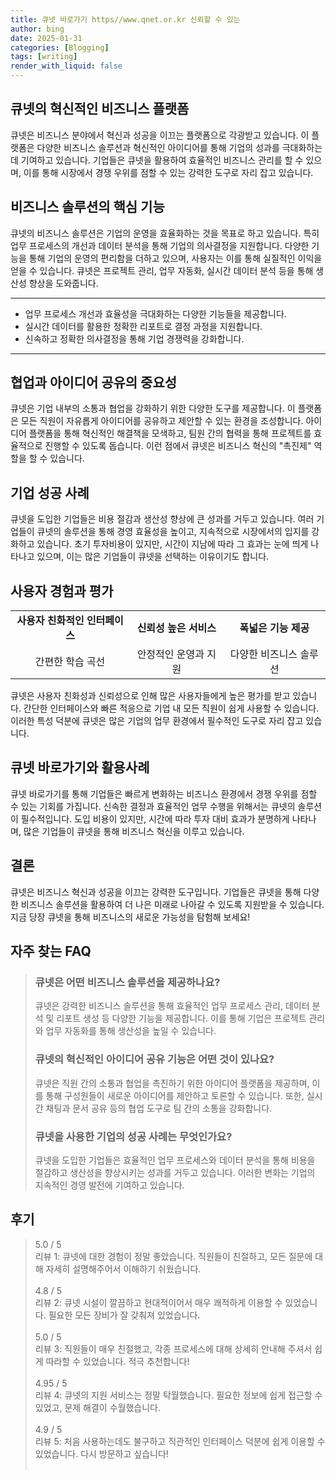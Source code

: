 ```yaml
---
title: 큐넷 바로가기 https//www.qnet.or.kr 신뢰할 수 있는
author: bing
date: 2025-01-31
categories: [Blogging]
tags: [writing]
render_with_liquid: false
---
```



<h2 id='큐넷의 혁신적인 비즈니스 플랫폼'>큐넷의 혁신적인 비즈니스 플랫폼</h2>

<p>큐넷은 비즈니스 분야에서 혁신과 성공을 이끄는 플랫폼으로 각광받고 있습니다. 이 플랫폼은 다양한 비즈니스 솔루션과 혁신적인 아이디어를 통해 기업의 성과를 극대화하는 데 기여하고 있습니다. 기업들은 큐넷을 활용하여 효율적인 비즈니스 관리를 할 수 있으며, 이를 통해 시장에서 경쟁 우위를 점할 수 있는 강력한 도구로 자리 잡고 있습니다.</p>

<h2 id='비즈니스 솔루션의 핵심 기능'>비즈니스 솔루션의 핵심 기능</h2>

<p>큐넷의 비즈니스 솔루션은 기업의 운영을 효율화하는 것을 목표로 하고 있습니다. 특히 업무 프로세스의 개선과 데이터 분석을 통해 기업의 의사결정을 지원합니다. 다양한 기능을 통해 기업의 운영의 편리함을 더하고 있으며, 사용자는 이를 통해 실질적인 이익을 얻을 수 있습니다. 큐넷은 프로젝트 관리, 업무 자동화, 실시간 데이터 분석 등을 통해 생산성 향상을 도와줍니다.</p>

<hr />

<ul>
    <li>업무 프로세스 개선과 효율성을 극대화하는 다양한 기능들을 제공합니다.</li>
    <li>실시간 데이터를 활용한 정확한 리포트로 결정 과정을 지원합니다.</li>
    <li>신속하고 정확한 의사결정을 통해 기업 경쟁력을 강화합니다.</li>
</ul>

<hr />

<h2 id='협업과 아이디어 공유의 중요성'>협업과 아이디어 공유의 중요성</h2>

<p>큐넷은 기업 내부의 소통과 협업을 강화하기 위한 다양한 도구를 제공합니다. 이 플랫폼은 모든 직원이 자유롭게 아이디어를 공유하고 제안할 수 있는 환경을 조성합니다. 아이디어 플랫폼을 통해 혁신적인 해결책을 모색하고, 팀원 간의 협력을 통해 프로젝트를 효율적으로 진행할 수 있도록 돕습니다. 이런 점에서 큐넷은 비즈니스 혁신의 "촉진제" 역할을 할 수 있습니다.</p>

<h2 id='기업 성공 사례'>기업 성공 사례</h2>

<p>큐넷을 도입한 기업들은 비용 절감과 생산성 향상에 큰 성과를 거두고 있습니다. 여러 기업들이 큐넷의 솔루션을 통해 경영 효율성을 높이고, 지속적으로 시장에서의 입지를 강화하고 있습니다. 초기 투자비용이 있지만, 시간이 지남에 따라 그 효과는 눈에 띄게 나타나고 있으며, 이는 많은 기업들이 큐넷을 선택하는 이유이기도 합니다.</p>

<h2 id='사용자 경험과 평가'>사용자 경험과 평가</h2>

<table>
    <tr>
        <td style="text-align: center; height: 17px;"><b>사용자 친화적인 인터페이스</b></td>
        <td style="text-align: center; height: 17px;"><b>신뢰성 높은 서비스</b></td>
        <td style="text-align: center; height: 17px;"><b>폭넓은 기능 제공</b></td>
    </tr>
    <tr>
        <td style="text-align: center; height: 17px;">간편한 학습 곡선</td>
        <td style="text-align: center; height: 17px;">안정적인 운영과 지원</td>
        <td style="text-align: center; height: 17px;">다양한 비즈니스 솔루션</td>
    </tr>
</table>

<p>큐넷은 사용자 친화성과 신뢰성으로 인해 많은 사용자들에게 높은 평가를 받고 있습니다. 간단한 인터페이스와 빠른 적응으로 기업 내 모든 직원이 쉽게 사용할 수 있습니다. 이러한 특성 덕분에 큐넷은 많은 기업의 업무 환경에서 필수적인 도구로 자리 잡고 있습니다.</p>

<h2 id='큐넷 바로가기와 활용사례'>큐넷 바로가기와 활용사례</h2>

<p>큐넷 바로가기를 통해 기업들은 빠르게 변화하는 비즈니스 환경에서 경쟁 우위를 점할 수 있는 기회를 가집니다. 신속한 결정과 효율적인 업무 수행을 위해서는 큐넷의 솔루션이 필수적입니다. 도입 비용이 있지만, 시간에 따라 투자 대비 효과가 분명하게 나타나며, 많은 기업들이 큐넷을 통해 비즈니스 혁신을 이루고 있습니다.</p>

<h2 id='결론'>결론</h2>

<p>큐넷은 비즈니스 혁신과 성공을 이끄는 강력한 도구입니다. 기업들은 큐넷을 통해 다양한 비즈니스 솔루션을 활용하여 더 나은 미래로 나아갈 수 있도록 지원받을 수 있습니다. 지금 당장 큐넷을 통해 비즈니스의 새로운 가능성을 탐험해 보세요!</p>


<h2 id='자주_찾는_FAQ'>자주 찾는 FAQ</h2>
<div itemscope="" itemtype="https://schema.org/FAQPage"> 
<blockquote> 
<div itemscope="" itemprop="mainEntity" itemtype="https://schema.org/Question"> 
<h3 itemprop="name">큐넷은 어떤 비즈니스 솔루션을 제공하나요?</h3> 
<div itemscope="" itemprop="acceptedAnswer" itemtype="https://schema.org/Answer"> 
<span itemprop="text"> 
<p>큐넷은 강력한 비즈니스 솔루션을 통해 효율적인 업무 프로세스 관리, 데이터 분석 및 리포트 생성 등 다양한 기능을 제공합니다. 이를 통해 기업은 프로젝트 관리와 업무 자동화를 통해 생산성을 높일 수 있습니다.</p> 
</span> 
</div> 
</div> 
<div itemscope="" itemprop="mainEntity" itemtype="https://schema.org/Question"> 
<h3 itemprop="name">큐넷의 혁신적인 아이디어 공유 기능은 어떤 것이 있나요?</h3> 
<div itemscope="" itemprop="acceptedAnswer" itemtype="https://schema.org/Answer"> 
<span itemprop="text"> 
<p>큐넷은 직원 간의 소통과 협업을 촉진하기 위한 아이디어 플랫폼을 제공하며, 이를 통해 구성원들이 새로운 아이디어를 제안하고 토론할 수 있습니다. 또한, 실시간 채팅과 문서 공유 등의 협업 도구로 팀 간의 소통을 강화합니다.</p> 
</span> 
</div> 
</div> 
<div itemscope="" itemprop="mainEntity" itemtype="https://schema.org/Question"> 
<h3 itemprop="name">큐넷을 사용한 기업의 성공 사례는 무엇인가요?</h3> 
<div itemscope="" itemprop="acceptedAnswer" itemtype="https://schema.org/Answer"> 
<span itemprop="text"> 
<p>큐넷을 도입한 기업들은 효율적인 업무 프로세스와 데이터 분석을 통해 비용을 절감하고 생산성을 향상시키는 성과를 거두고 있습니다. 이러한 변화는 기업의 지속적인 경영 발전에 기여하고 있습니다.</p> 
</span> 
</div> 
</div> 
</blockquote> 
</div>
<h2 id='후기'>후기</h2>
<div itemscope itemtype="https://schema.org/Product">
  <blockquote>
  <div itemprop="review" itemscope itemtype="https://schema.org/Review">
      <div itemprop="reviewRating" itemscope itemtype="https://schema.org/Rating"> <span itemprop="ratingValue">5.0</span> / <span itemprop="bestRating">5</span> </div>
      <span itemprop="reviewBody">리뷰 1: 큐넷에 대한 경험이 정말 좋았습니다. 직원들이 친절하고, 모든 질문에 대해 자세히 설명해주어서 이해하기 쉬웠습니다.</span>
  </div>
  <br>
  <div itemprop="review" itemscope itemtype="https://schema.org/Review">
      <div itemprop="reviewRating" itemscope itemtype="https://schema.org/Rating"> <span itemprop="ratingValue">4.8</span> / <span itemprop="bestRating">5</span> </div>
      <span itemprop="reviewBody">리뷰 2: 큐넷 시설이 깔끔하고 현대적이어서 매우 쾌적하게 이용할 수 있었습니다. 필요한 모든 장비가 잘 갖춰져 있었습니다.</span>
  </div>
  <br>
  <div itemprop="review" itemscope itemtype="https://schema.org/Review">
      <div itemprop="reviewRating" itemscope itemtype="https://schema.org/Rating"> <span itemprop="ratingValue">5.0</span> / <span itemprop="bestRating">5</span> </div>
      <span itemprop="reviewBody">리뷰 3: 직원들이 매우 친절했고, 각종 프로세스에 대해 상세히 안내해 주셔서 쉽게 따라할 수 있었습니다. 적극 추천합니다!</span>
  </div>
  <br>
  <div itemprop="review" itemscope itemtype="https://schema.org/Review">
      <div itemprop="reviewRating" itemscope itemtype="https://schema.org/Rating"> <span itemprop="ratingValue">4.95</span> / <span itemprop="bestRating">5</span> </div>
      <span itemprop="reviewBody">리뷰 4: 큐넷의 지원 서비스는 정말 탁월했습니다. 필요한 정보에 쉽게 접근할 수 있었고, 문제 해결이 수월했습니다.</span>
  </div>
  <br>
  <div itemprop="review" itemscope itemtype="https://schema.org/Review">
      <div itemprop="reviewRating" itemscope itemtype="https://schema.org/Rating"> <span itemprop="ratingValue">4.9</span> / <span itemprop="bestRating">5</span> </div>
      <span itemprop="reviewBody">리뷰 5: 처음 사용하는데도 불구하고 직관적인 인터페이스 덕분에 쉽게 이용할 수 있었습니다. 다시 방문하고 싶습니다!</span>
  </div>
  <br>
  </blockquote>
</div>
